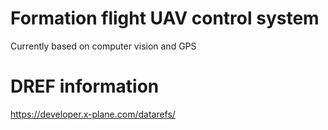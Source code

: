 # Formation flight UAV control system

Currently based on computer vision and GPS


# DREF information


https://developer.x-plane.com/datarefs/
